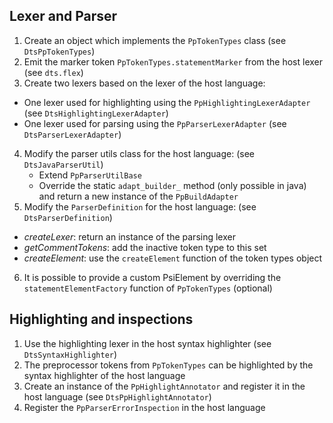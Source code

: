 ## Lexer and Parser
1. Create an object which implements the `PpTokenTypes` class (see `DtsPpTokenTypes`)
2. Emit the marker token `PpTokenTypes.statementMarker` from the host lexer (see `dts.flex`)
3. Create two lexers based on the lexer of the host language:
  - One lexer used for highlighting using the `PpHighlightingLexerAdapter` (see `DtsHighlightingLexerAdapter`)
  - One lexer used for parsing using the `PpParserLexerAdapter` (see `DtsParserLexerAdapter`)
4. Modify the parser utils class for the host language: (see `DtsJavaParserUtil`)
   - Extend `PpParserUtilBase`
   - Override the static `adapt_builder_` method (only possible in java) and return a new instance of the `PpBuildAdapter`
5. Modify the `ParserDefinition` for the host language: (see `DtsParserDefinition`)
  - *createLexer*: return an instance of the parsing lexer
  - *getCommentTokens*: add the inactive token type to this set
  - *createElement*: use the `createElement` function of the token types object
6. It is possible to provide a custom PsiElement by overriding the `statementElementFactory` function of `PpTokenTypes` (optional)

## Highlighting and inspections
1. Use the highlighting lexer in the host syntax highlighter (see `DtsSyntaxHighlighter`)
2. The preprocessor tokens from `PpTokenTypes` can be highlighted by the syntax highlighter of the host language 
3. Create an instance of the `PpHighlightAnnotator` and register it in the host language (see `DtsPpHighlightAnnotator`)
4. Register the `PpParserErrorInspection` in the host language